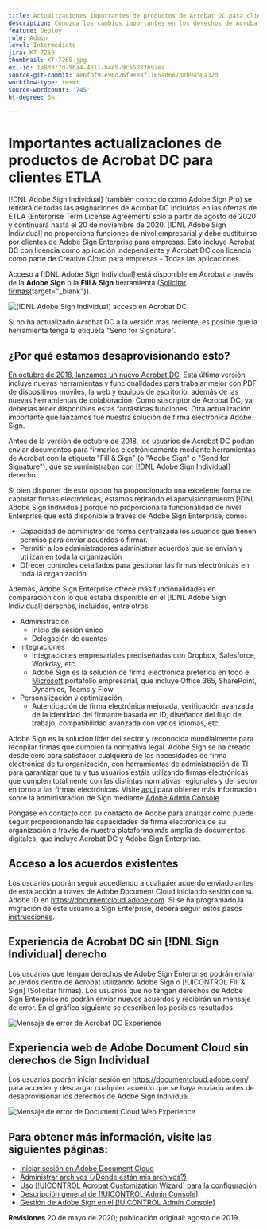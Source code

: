 ```yaml
---
title: Actualizaciones importantes de productos de Acrobat DC para clientes ETLA
description: Conozca los cambios importantes en los derechos de Acrobat DC incluidos en las ofertas de ETLA (Enterprise Term License Agreement) desde agosto de 2020 hasta el 20 de noviembre de 2020
feature: Deploy
role: Admin
level: Intermediate
jira: KT-7269
thumbnail: KT-7269.jpg
exl-id: 1a8d3f7d-96a4-4811-b4e9-9c55287b92ea
source-git-commit: 4e6fbf91e96d26f9ee8f1105ad68738b9450a32d
workflow-type: tm+mt
source-wordcount: '745'
ht-degree: 6%

---
```


# Importantes actualizaciones de productos de Acrobat DC para clientes ETLA

[!DNL Adobe Sign Individual] (también conocido como Adobe Sign Pro) se retirará de todas las asignaciones de Acrobat DC incluidas en las ofertas de ETLA (Enterprise Term License Agreement) solo a partir de agosto de 2020 y continuará hasta el 20 de noviembre de 2020. [!DNL Adobe Sign Individual] no proporciona funciones de nivel empresarial y debe sustituirse por clientes de Adobe Sign Enterprise para empresas. Esto incluye Acrobat DC con licencia como aplicación independiente y Acrobat DC con licencia como parte de Creative Cloud para empresas - Todas las aplicaciones.

Acceso a [!DNL Adobe Sign Individual] está disponible en Acrobat a través de la **Adobe Sign** o la **Fill &amp; Sign** herramienta ([Solicitar firmas](https://www.adobe.com/es/acrobat/online/request-signature.html){target="_blank"}).

![[!DNL Adobe Sign Individual] acceso en Acrobat DC](../assets/Deploy_SignEntitle1.png)

Si no ha actualizado Acrobat DC a la versión más reciente, es posible que la herramienta tenga la etiqueta &quot;Send for Signature&quot;.

## ¿Por qué estamos desaprovisionando esto?

[En octubre de 2018, lanzamos un nuevo Acrobat DC](https://news.adobe.com/news/news-details/2018/Adobe-Redefines-What-Is-Possible-With-PDF-With-All-New-Acrobat-DC). Esta última versión incluye nuevas herramientas y funcionalidades para trabajar mejor con PDF de dispositivos móviles, la web y equipos de escritorio, además de las nuevas herramientas de colaboración. Como suscriptor de Acrobat DC, ya deberías tener disponibles estas fantásticas funciones. Otra actualización importante que lanzamos fue nuestra solución de firma electrónica Adobe Sign.

Antes de la versión de octubre de 2018, los usuarios de Acrobat DC podían enviar documentos para firmarlos electrónicamente mediante herramientas de Acrobat con la etiqueta &quot;Fill &amp; Sign&quot; (o &quot;Adobe Sign&quot; o &quot;Send for Signature&quot;), que se suministraban con [!DNL Adobe Sign Individual] derecho.

Si bien disponer de esta opción ha proporcionado una excelente forma de capturar firmas electrónicas, estamos retirando el aprovisionamiento [!DNL Adobe Sign Individual] porque no proporciona la funcionalidad de nivel Enterprise que está disponible a través de Adobe Sign Enterprise, como:

* Capacidad de administrar de forma centralizada los usuarios que tienen permiso para enviar acuerdos o firmar.
* Permitir a los administradores administrar acuerdos que se envían y utilizan en toda la organización
* Ofrecer controles detallados para gestionar las firmas electrónicas en toda la organización

Además, Adobe Sign Enterprise ofrece más funcionalidades en comparación con lo que estaba disponible en el [!DNL Adobe Sign Individual] derechos, incluidos, entre otros:

* Administración
   * Inicio de sesión único
   * Delegación de cuentas
* Integraciones
   * Integraciones empresariales prediseñadas con Dropbox, Salesforce, Workday, etc.
   * Adobe Sign es la solución de firma electrónica preferida en todo el [Microsoft](https://acrobat.adobe.com/us/en/business/integrations/microsoft.html) portafolio empresarial, que incluye Office 365, SharePoint, Dynamics, Teams y Flow
* Personalización y optimización
   * Autenticación de firma electrónica mejorada, verificación avanzada de la identidad del firmante basada en ID, diseñador del flujo de trabajo, compatibilidad avanzada con varios idiomas, etc.

Adobe Sign es la solución líder del sector y reconocida mundialmente para recopilar firmas que cumplen la normativa legal. Adobe Sign se ha creado desde cero para satisfacer cualquiera de las necesidades de firma electrónica de tu organización, con herramientas de administración de TI para garantizar que tú y tus usuarios estáis utilizando firmas electrónicas que cumplen totalmente con las distintas normativas regionales y del sector en torno a las firmas electrónicas. Visite [aquí](https://helpx.adobe.com/es/enterprise/using/adobe-sign-for-enterprise.html) para obtener más información sobre la administración de Sign mediante [Adobe Admin Console](https://helpx.adobe.com/es/enterprise/using/admin-console.html).

Póngase en contacto con su contacto de Adobe para analizar cómo puede seguir proporcionando las capacidades de firma electrónica de su organización a través de nuestra plataforma más amplia de documentos digitales, que incluye Acrobat DC y Adobe Sign Enterprise.

## Acceso a los acuerdos existentes

Los usuarios podrán seguir accediendo a cualquier acuerdo enviado antes de esta acción a través de Adobe Document Cloud iniciando sesión con su Adobe ID en https://documentcloud.adobe.com. Si se ha programado la migración de este usuario a Sign Enterprise, deberá seguir estos pasos [instrucciones](https://helpx.adobe.com/es/sign/kb/how-to-download-signed-documents---adobe-sign.html).

## Experiencia de Acrobat DC sin [!DNL Sign Individual] derecho

Los usuarios que tengan derechos de Adobe Sign Enterprise podrán enviar acuerdos dentro de Acrobat utilizando Adobe Sign o [!UICONTROL Fill &amp; Sign] (Solicitar firmas).
Los usuarios que no tengan derechos de Adobe Sign Enterprise no podrán enviar nuevos acuerdos y recibirán un mensaje de error. En el gráfico siguiente se describen los posibles resultados.

![Mensaje de error de Acrobat DC Experience](../assets/Deploy_SignEntitle2.png)

## Experiencia web de Adobe Document Cloud sin derechos de Sign Individual

Los usuarios podrán iniciar sesión en https://documentcloud.adobe.com/ para acceder y descargar cualquier acuerdo que se haya enviado antes de desaprovisionar los derechos de Adobe Sign Individual.

![Mensaje de error de Document Cloud Web Experience](../assets/Deploy_SignEntitle3.png)

## Para obtener más información, visite las siguientes páginas:

* [Iniciar sesión en Adobe Document Cloud](https://helpx.adobe.com/document-cloud/help/sign-in.html)
* [Administrar archivos (¿Dónde están mis archivos?)](https://helpx.adobe.com/document-cloud/help/manage-files.html)
* [Uso [!UICONTROL Acrobat Customization Wizard] para la configuración](https://www.adobe.com/es/devnet-docs/acrobatetk/tools/Wizard/WizardDC/index.html)
* [Descripción general de [!UICONTROL Admin Console]](https://helpx.adobe.com/es/enterprise/using/admin-console.html)
* [Gestión de Adobe Sign en el [!UICONTROL Admin Console]](https://helpx.adobe.com/es/enterprise/using/adobe-sign-for-enterprise.html)

**Revisiones** 20 de mayo de 2020; publicación original: agosto de 2019
